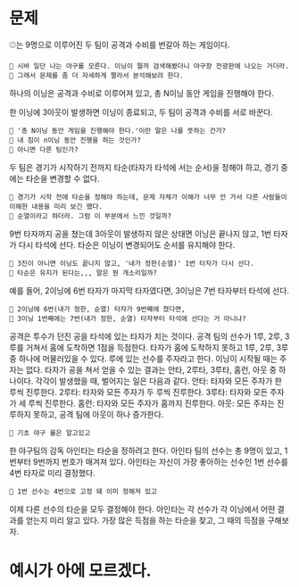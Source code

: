 





# 문제
⚾는 9명으로 이루어진 두 팀이 공격과 수비를 번갈아 하는 게임이다.

```
📌 시바 일단 나는 야구를 모른다. 이닝이 뭘까 검색해봤더니 야구장 전광판에 나오는 거더라.
📌 그래서 문제를 좀 더 자세하게 짤라서 분석해보려 한다.
```

하나의 이닝은 공격과 수비로 이루어져 있고, 
총 N이닝 동안 게임을 진행해야 한다.

한 이닝에 3아웃이 발생하면 이닝이 종료되고, 
두 팀이 공격과 수비를 서로 바꾼다.

```
📌 '총 N이닝 동안 게임을 진행해야 한다.'이란 말은 나를 뜻하는 건가?
📌 내 침이 n이닝 동안 진행을 하는 것인가?
📌 아니면 다른 팀인가?
```

두 팀은 경기가 시작하기 전까지 타순(타자가 타석에 서는 순서)을 정해야 하고, 
경기 중에는 타순을 변경할 수 없다.

```
📌 경기가 시작 전에 타순을 정해야 하는데, 문제 자체가 이해가 너무 안 가서 다른 사람들이 이해한 내용을 미리 보긴 했다.
📌 순열이라고 하더라. 그럼 이 부분에서 느낀 것일까? 
```

9번 타자까지 공을 쳤는데 3아웃이 발생하지 않은 상태면 이닝은 끝나지 않고, 
1번 타자가 다시 타석에 선다. 
타순은 이닝이 변경되어도 순서를 유지해야 한다.

```
📌 3진이 아니면 이닝도 끝나지 않고, '내가 정한(순열)' 1번 타자가 다시 선다.
📌 타순은 유지가 된다는,,, 말은 뭔 개소리일까?
```

예를 들어, 2이닝에 6번 타자가 마지막 타자였다면, 
3이닝은 7번 타자부터 타석에 선다.

```
📌 2이닝에 6번(내가 정한, 순열) 타자가 9번째에 쳤다면, 
📌 3이닝 1번째에는 7번(내가 정한, 순열) 타자부터 타석에 선다는 거 아니냐?
```

공격은 투수가 던진 공을 타석에 있는 타자가 치는 것이다. 
공격 팀의 선수가 1루, 2루, 3루를 거쳐서 홈에 도착하면 1점을 득점한다. 
타자가 홈에 도착하지 못하고 1루, 2루, 3루 중 하나에 머물러있을 수 있다. 
루에 있는 선수를 주자라고 한다. 
이닝이 시작될 때는 주자는 없다.
타자가 공을 쳐서 얻을 수 있는 결과는 안타, 2루타, 3루타, 홈런, 아웃 중 하나이다. 
각각이 발생했을 때, 벌어지는 일은 다음과 같다.
안타: 타자와 모든 주자가 한 루씩 진루한다.
2루타: 타자와 모든 주자가 두 루씩 진루한다.
3루타: 타자와 모든 주자가 세 루씩 진루한다.
홈런: 타자와 모든 주자가 홈까지 진루한다.
아웃: 모든 주자는 진루하지 못하고, 공격 팀에 아웃이 하나 증가한다.

```
📌 기초 야구 룰은 알고있고
```

한 야구팀의 감독 아인타는 타순을 정하려고 한다. 
아인타 팀의 선수는 총 9명이 있고, 1번부터 9번까지 번호가 매겨져 있다. 
아인타는 자신이 가장 좋아하는 선수인 1번 선수를 4번 타자로 미리 결정했다. 

```
📌 1번 선수는 4번으로 고정 돼 이미 정해져 있고
```

이제 다른 선수의 타순을 모두 결정해야 한다. 
아인타는 각 선수가 각 이닝에서 어떤 결과를 얻는지 미리 알고 있다. 
가장 많은 득점을 하는 타순을 찾고, 그 때의 득점을 구해보자.


# 예시가 아에 모르겠다.
